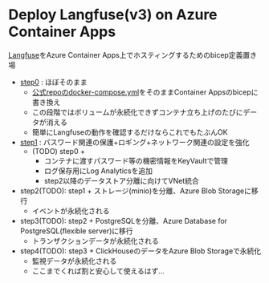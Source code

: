 # Deploy Langfuse(v3) on Azure Container Apps

[Langfuse](https://langfuse.com/self-hosting)をAzure Container Apps上でホスティングするためのbicep定義置き場

- [step0](step0) : ほぼそのまま
  - [公式repoのdocker-compose.yml](https://github.com/langfuse/langfuse/blob/4c2c3d21c7d6a253e026cde0b61c0369cfb7208b/docker-compose.yml)をそのままContainer Appsのbicepに書き換え
  - この段階ではボリュームが永続化できずコンテナ立ち上げのたびにデータが消える
  - 簡単にLangfuseの動作を確認するだけならこれでもたぶんOK
- [step1](step1) : パスワード関連の保護+ロギング+ネットワーク関連の設定を強化
  - (TODO) step0 +
    - コンテナに渡すパスワード等の機密情報をKeyVaultで管理
    - ログ保存用にLog Analyticsを追加
    - step2以降のデータストア分離に向けてVNet統合
- step2(TODO): step1 + ストレージ(minio)を分離、Azure Blob Storageに移行
  - イベントが永続化される
- step3(TODO): step2 + PostgreSQLを分離、Azure Database for PostgreSQL(flexible server)に移行
  - トランザクションデータが永続化される
- step4(TODO): step3 + ClickHouseのデータをAzure Blob Storageで永続化
  - 監視データが永続化される
  - ここまでくれば割と安心して使えるはず...  
